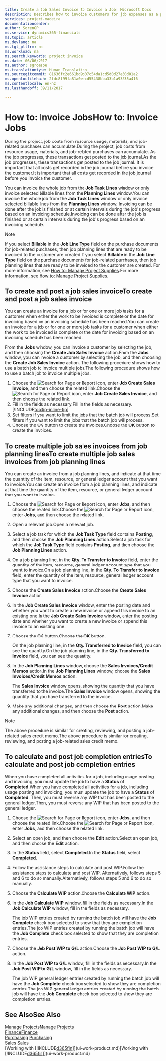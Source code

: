 ```yaml
---
title: Create a Job Sales Invoice to Invoice a Job| Microsoft Docs
description: Describes how to invoice customers for job expenses as a project progresses.
services: project-madeira
documentationcenter: 
author: SorenGP
ms.service: dynamics365-financials
ms.topic: article
ms.devlang: na
ms.tgt_pltfrm: na
ms.workload: na
ms.search.keywords: project invoice
ms.date: 06/06/2017
ms.author: sgroespe
ms.translationtype: Human Translation
ms.sourcegitcommit: 81636fc2e661bd9b07c54da1cd5d0d27e30d01a2
ms.openlocfilehash: 2fdc8f99fa81a0eecd55438bba33b1a93335a416
ms.contentlocale: en-nz
ms.lasthandoff: 09/11/2017

---
```

# <a name="how-to-invoice-jobs"></a><span data-ttu-id="b2451-103">How to: Invoice Jobs</span><span class="sxs-lookup"><span data-stu-id="b2451-103">How to: Invoice Jobs</span></span>
<span data-ttu-id="b2451-104">During the project, job costs from resource usage, materials, and job-related purchases can accumulate.</span><span class="sxs-lookup"><span data-stu-id="b2451-104">During the project, job costs from resource usage, materials, and job-related purchases can accumulate.</span></span> <span data-ttu-id="b2451-105">As the job progresses, these transactions get posted to the job journal.</span><span class="sxs-lookup"><span data-stu-id="b2451-105">As the job progresses, these transactions get posted to the job journal.</span></span> <span data-ttu-id="b2451-106">It is important that all costs get recorded in the job journal before you invoice the customer.</span><span class="sxs-lookup"><span data-stu-id="b2451-106">It is important that all costs get recorded in the job journal before you invoice the customer.</span></span>

<span data-ttu-id="b2451-107">You can invoice the whole job from the **Job Task Lines** window or only invoice selected billable lines from the **Planning Lines** window.</span><span class="sxs-lookup"><span data-stu-id="b2451-107">You can invoice the whole job from the **Job Task Lines** window or only invoice selected billable lines from the **Planning Lines** window.</span></span> <span data-ttu-id="b2451-108">Invoicing can be done after the job is finished or at certain intervals during the job's progress based on an invoicing schedule.</span><span class="sxs-lookup"><span data-stu-id="b2451-108">Invoicing can be done after the job is finished or at certain intervals during the job's progress based on an invoicing schedule.</span></span>

> [!NOTE]  
>   <span data-ttu-id="b2451-109">If you select **Billable** in the **Job Line Type** field on the purchase documents for job-related purchases, then job planning lines that are ready to be invoiced to the customer are created.</span><span class="sxs-lookup"><span data-stu-id="b2451-109">If you select **Billable** in the **Job Line Type** field on the purchase documents for job-related purchases, then job planning lines that are ready to be invoiced to the customer are created.</span></span> <span data-ttu-id="b2451-110">For more information, see [How to: Manage Project Supplies](projects-how-manage-project-supplies.md).</span><span class="sxs-lookup"><span data-stu-id="b2451-110">For more information, see [How to: Manage Project Supplies](projects-how-manage-project-supplies.md).</span></span>

## <a name="to-create-and-post-a-job-sales-invoice"></a><span data-ttu-id="b2451-111">To create and post a job sales invoice</span><span class="sxs-lookup"><span data-stu-id="b2451-111">To create and post a job sales invoice</span></span>
<span data-ttu-id="b2451-112">You can create an invoice for a job or for one or more job tasks for a customer when either the work to be invoiced is complete or the date for invoicing based on an invoicing schedule has been reached.</span><span class="sxs-lookup"><span data-stu-id="b2451-112">You can create an invoice for a job or for one or more job tasks for a customer when either the work to be invoiced is complete or the date for invoicing based on an invoicing schedule has been reached.</span></span>

<span data-ttu-id="b2451-113">From the **Jobs** window, you can invoice a customer by selecting the job, and then choosing the **Create Job Sales Invoice** action.</span><span class="sxs-lookup"><span data-stu-id="b2451-113">From the **Jobs** window, you can invoice a customer by selecting the job, and then choosing the **Create Job Sales Invoice** action.</span></span> <span data-ttu-id="b2451-114">The following procedure shows how to use a batch job to invoice multiple jobs.</span><span class="sxs-lookup"><span data-stu-id="b2451-114">The following procedure shows how to use a batch job to invoice multiple jobs.</span></span>  

1. <span data-ttu-id="b2451-115">Choose the ![Search for Page or Report](media/ui-search/search_small.png "Search for Page or Report icon") icon, enter **Job Create Sales Invoice**, and then choose the related link.</span><span class="sxs-lookup"><span data-stu-id="b2451-115">Choose the ![Search for Page or Report](media/ui-search/search_small.png "Search for Page or Report icon") icon, enter **Job Create Sales Invoice**, and then choose the related link.</span></span>  
2. <span data-ttu-id="b2451-116">Fill in the fields as necessary.</span><span class="sxs-lookup"><span data-stu-id="b2451-116">Fill in the fields as necessary.</span></span> [!INCLUDE[tooltip-inline-tip](includes/tooltip-inline-tip_md.md)]
3. <span data-ttu-id="b2451-117">Set filters if you want to limit the jobs that the batch job will process.</span><span class="sxs-lookup"><span data-stu-id="b2451-117">Set filters if you want to limit the jobs that the batch job will process.</span></span>
4. <span data-ttu-id="b2451-118">Choose the **OK** button to create the invoices.</span><span class="sxs-lookup"><span data-stu-id="b2451-118">Choose the **OK** button to create the invoices.</span></span>  

## <a name="to-create-multiple-job-sales-invoices-from-job-planning-lines"></a><span data-ttu-id="b2451-119">To create multiple job sales invoices from job planning lines</span><span class="sxs-lookup"><span data-stu-id="b2451-119">To create multiple job sales invoices from job planning lines</span></span>
<span data-ttu-id="b2451-120">You can create an invoice from a job planning lines, and indicate at that time the quantity of the item, resource, or general ledger account that you want to invoice.</span><span class="sxs-lookup"><span data-stu-id="b2451-120">You can create an invoice from a job planning lines, and indicate at that time the quantity of the item, resource, or general ledger account that you want to invoice.</span></span>

1. <span data-ttu-id="b2451-121">Choose the ![Search for Page or Report](media/ui-search/search_small.png "Search for Page or Report icon") icon, enter **Jobs**, and then choose the related link.</span><span class="sxs-lookup"><span data-stu-id="b2451-121">Choose the ![Search for Page or Report](media/ui-search/search_small.png "Search for Page or Report icon") icon, enter **Jobs**, and then choose the related link.</span></span>
2. <span data-ttu-id="b2451-122">Open a relevant job.</span><span class="sxs-lookup"><span data-stu-id="b2451-122">Open a relevant job.</span></span>
3. <span data-ttu-id="b2451-123">Select a job task for which the **Job Task Type** field contains **Posting**, and then choose the **Job Planning Lines** action.</span><span class="sxs-lookup"><span data-stu-id="b2451-123">Select a job task for which the **Job Task Type** field contains **Posting**, and then choose the **Job Planning Lines** action.</span></span>  
4. <span data-ttu-id="b2451-124">On a job planning line, in the **Qty. To Transfer to Invoice** field, enter the quantity of the item, resource, general ledger account type that you want to invoice.</span><span class="sxs-lookup"><span data-stu-id="b2451-124">On a job planning line, in the **Qty. To Transfer to Invoice** field, enter the quantity of the item, resource, general ledger account type that you want to invoice.</span></span>  
5. <span data-ttu-id="b2451-125">Choose the **Create Sales Invoice** action.</span><span class="sxs-lookup"><span data-stu-id="b2451-125">Choose the **Create Sales Invoice** action.</span></span>
6. <span data-ttu-id="b2451-126">In the **Job Create Sales Invoice** window, enter the posting date and whether you want to create a new invoice or append this invoice to an existing one.</span><span class="sxs-lookup"><span data-stu-id="b2451-126">In the **Job Create Sales Invoice** window, enter the posting date and whether you want to create a new invoice or append this invoice to an existing one.</span></span>
7. <span data-ttu-id="b2451-127">Choose the **OK** button.</span><span class="sxs-lookup"><span data-stu-id="b2451-127">Choose the **OK** button.</span></span>  

    <span data-ttu-id="b2451-128">On the job planning line, in the **Qty. Transferred to Invoice** field, you can see the quantity.</span><span class="sxs-lookup"><span data-stu-id="b2451-128">On the job planning line, in the **Qty. Transferred to Invoice** field, you can see the quantity.</span></span>
8. <span data-ttu-id="b2451-129">In the **Job Planning Lines** window, choose the **Sales Invoices/Credit Memos** action.</span><span class="sxs-lookup"><span data-stu-id="b2451-129">In the **Job Planning Lines** window, choose the **Sales Invoices/Credit Memos** action.</span></span>

    <span data-ttu-id="b2451-130">The **Sales Invoice** window opens, showing the quantity that you have transferred to the invoice.</span><span class="sxs-lookup"><span data-stu-id="b2451-130">The **Sales Invoice** window opens, showing the quantity that you have transferred to the invoice.</span></span>  
9. <span data-ttu-id="b2451-131">Make any additional changes, and then choose the **Post** action.</span><span class="sxs-lookup"><span data-stu-id="b2451-131">Make any additional changes, and then choose the **Post** action.</span></span>

> [!NOTE]  
>   <span data-ttu-id="b2451-132">The above procedure is similar for creating, reviewing, and posting a job-related sales credit memo.</span><span class="sxs-lookup"><span data-stu-id="b2451-132">The above procedure is similar for creating, reviewing, and posting a job-related sales credit memo.</span></span>

## <a name="to-calculate-and-post-job-completion-entries"></a><span data-ttu-id="b2451-133">To calculate and post job completion entries</span><span class="sxs-lookup"><span data-stu-id="b2451-133">To calculate and post job completion entries</span></span>
<span data-ttu-id="b2451-134">When you have completed all activities for a job, including usage posting and invoicing, you must update the job to have a **Status** of **Completed**.</span><span class="sxs-lookup"><span data-stu-id="b2451-134">When you have completed all activities for a job, including usage posting and invoicing, you must update the job to have a **Status** of **Completed**.</span></span> <span data-ttu-id="b2451-135">Then, you must reverse any WIP that has been posted to the general ledger.</span><span class="sxs-lookup"><span data-stu-id="b2451-135">Then, you must reverse any WIP that has been posted to the general ledger.</span></span>

1. <span data-ttu-id="b2451-136">Choose the ![Search for Page or Report](media/ui-search/search_small.png "Search for Page or Report icon") icon, enter **Jobs**, and then choose the related link.</span><span class="sxs-lookup"><span data-stu-id="b2451-136">Choose the ![Search for Page or Report](media/ui-search/search_small.png "Search for Page or Report icon") icon, enter **Jobs**, and then choose the related link.</span></span>  
2. <span data-ttu-id="b2451-137">Select an open job, and then choose the **Edit** action.</span><span class="sxs-lookup"><span data-stu-id="b2451-137">Select an open job, and then choose the **Edit** action.</span></span>
3. <span data-ttu-id="b2451-138">In the **Status** field, select **Completed**.</span><span class="sxs-lookup"><span data-stu-id="b2451-138">In the **Status** field, select **Completed**.</span></span>
4. <span data-ttu-id="b2451-139">Follow the assistance steps to calculate and post WIP.</span><span class="sxs-lookup"><span data-stu-id="b2451-139">Follow the assistance steps to calculate and post WIP.</span></span> <span data-ttu-id="b2451-140">Alternatively, follows steps 5 and 6 to do so manually.</span><span class="sxs-lookup"><span data-stu-id="b2451-140">Alternatively, follows steps 5 and 6 to do so manually.</span></span>  
5. <span data-ttu-id="b2451-141">Choose the **Calculate WIP** action.</span><span class="sxs-lookup"><span data-stu-id="b2451-141">Choose the **Calculate WIP** action.</span></span>
6. <span data-ttu-id="b2451-142">In the **Job Calculate WIP** window, fill in the fields as necessary.</span><span class="sxs-lookup"><span data-stu-id="b2451-142">In the **Job Calculate WIP** window, fill in the fields as necessary.</span></span>  

     <span data-ttu-id="b2451-143">The job WIP entries created by running the batch job will have the **Job Complete** check box selected to show that they are completion entries.</span><span class="sxs-lookup"><span data-stu-id="b2451-143">The job WIP entries created by running the batch job will have the **Job Complete** check box selected to show that they are completion entries.</span></span>  
7. <span data-ttu-id="b2451-144">Choose the **Job Post WIP to G/L** action.</span><span class="sxs-lookup"><span data-stu-id="b2451-144">Choose the **Job Post WIP to G/L** action.</span></span>
8. <span data-ttu-id="b2451-145">In the **Job Post WIP to G/L** window, fill in the fields as necessary.</span><span class="sxs-lookup"><span data-stu-id="b2451-145">In the **Job Post WIP to G/L** window, fill in the fields as necessary.</span></span>  

     <span data-ttu-id="b2451-146">The job WIP general ledger entries created by running the batch job will have the **Job Complete** check box selected to show they are completion entries.</span><span class="sxs-lookup"><span data-stu-id="b2451-146">The job WIP general ledger entries created by running the batch job will have the **Job Complete** check box selected to show they are completion entries.</span></span>

## <a name="see-also"></a><span data-ttu-id="b2451-147">See Also</span><span class="sxs-lookup"><span data-stu-id="b2451-147">See Also</span></span>
[<span data-ttu-id="b2451-148">Manage Projects</span><span class="sxs-lookup"><span data-stu-id="b2451-148">Manage Projects</span></span>](projects-manage-projects.md)  
[<span data-ttu-id="b2451-149">Finance</span><span class="sxs-lookup"><span data-stu-id="b2451-149">Finance</span></span>](finance.md)  
<span data-ttu-id="b2451-150">[Purchasing](purchasing-manage-purchasing.md)       </span><span class="sxs-lookup"><span data-stu-id="b2451-150">[Purchasing](purchasing-manage-purchasing.md)       </span></span>  
<span data-ttu-id="b2451-151">[Sales](sales-manage-sales.md)    </span><span class="sxs-lookup"><span data-stu-id="b2451-151">[Sales](sales-manage-sales.md)    </span></span>  
<span data-ttu-id="b2451-152">[Working with [!INCLUDE[d365fin](includes/d365fin_md.md)]](ui-work-product.md)</span><span class="sxs-lookup"><span data-stu-id="b2451-152">[Working with [!INCLUDE[d365fin](includes/d365fin_md.md)]](ui-work-product.md)</span></span>  

